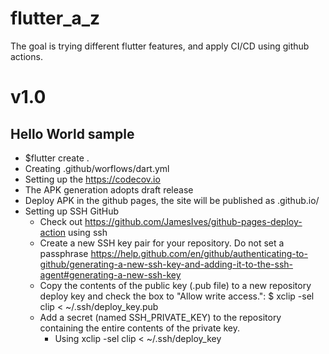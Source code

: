 # flutter_a_z

The goal is trying different flutter features, and apply CI/CD using github actions.

# v1.0

## Hello World sample

- $flutter create .
- Creating .github/worflows/dart.yml
- Setting up the https://codecov.io
- The APK generation adopts draft release
- Deploy APK in the github pages, the site will be published as <yourusername>.github.io/<repo-name>
- Setting up SSH GitHub
    - Check out https://github.com/JamesIves/github-pages-deploy-action using ssh
    - Create a new SSH key pair for your repository. Do not set a passphrase https://help.github.com/en/github/authenticating-to-github/generating-a-new-ssh-key-and-adding-it-to-the-ssh-agent#generating-a-new-ssh-key
    - Copy the contents of the public key (.pub file) to a new repository deploy key and check the box to "Allow write access.": $ xclip -sel clip < ~/.ssh/deploy_key.pub
    - Add a secret (named SSH_PRIVATE_KEY) to the repository containing the entire contents of the private key.
        - Using xclip -sel clip < ~/.ssh/deploy_key
    

